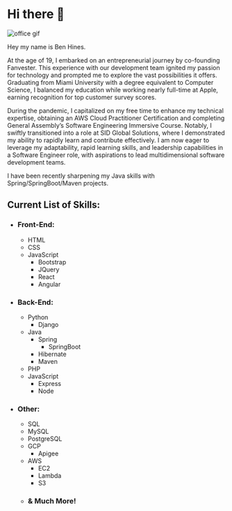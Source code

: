 # Hi there 👋

![office gif](https://user-images.githubusercontent.com/104242480/167948054-139b8287-ee2c-472d-a9ff-8b85b99d75fc.gif)

Hey my name is Ben Hines.

At the age of 19, I embarked on an entrepreneurial journey by co-founding Fanvester. This experience with our development team ignited my passion for technology and prompted me to explore the vast possibilities it offers. Graduating from Miami University with a degree equivalent to Computer Science, I balanced my education while working nearly full-time at Apple, earning recognition for top customer survey scores.

During the pandemic, I capitalized on my free time to enhance my technical expertise, obtaining an AWS Cloud Practitioner Certification and completing General Assembly’s Software Engineering Immersive Course. Notably, I swiftly transitioned into a role at SID Global Solutions, where I demonstrated my ability to rapidly learn and contribute effectively. I am now eager to leverage my adaptability, rapid learning skills, and leadership capabilities in a Software Engineer role, with aspirations to lead multidimensional software development teams.

I have been recently sharpening my Java skills with Spring/SpringBoot/Maven projects.

## Current List of Skills:

* ### Front-End:
  * HTML
  * CSS
  * JavaScript
    * Bootstrap
    * JQuery
    * React
    * Angular
    
* ### Back-End:
  * Python
    * Django
  * Java
    * Spring
      * SpringBoot
    * Hibernate
    * Maven
  * PHP
  * JavaScript
    * Express
    * Node
    
* ### Other:
  * SQL
  * MySQL
  * PostgreSQL
  * GCP
    * Apigee
  * AWS
    * EC2
    * Lambda
    * S3
  * ### & Much More!



<!--
**h1n3s1ght/h1n3s1ght** is a ✨ _special_ ✨ repository because its `README.md` (this file) appears on your GitHub profile.

Here are some ideas to get you started:

- 🔭 I’m currently working on ...
- 🌱 I’m currently learning ...
- 👯 I’m looking to collaborate on ...
- 🤔 I’m looking for help with ...
- 💬 Ask me about ...
- 📫 How to reach me: ...
- 😄 Pronouns: ...
- ⚡ Fun fact: ...
-->
